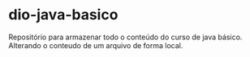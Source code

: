 # dio-java-basico
Repositório para armazenar todo o conteúdo do curso de java básico.
Alterando o conteudo de um arquivo de forma local.